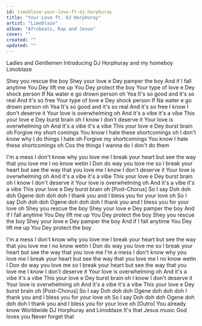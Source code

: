```yaml
---
id: limoblaze-your-love-ft-dj-horphuray
title: "Your Love ft. DJ Horphuray"
artist: "Limoblaze"
album: "Afrobeats, Rap and Jesus"
cover: ""
created: ""
updated: ""
---
```


Ladies and Gentlemen
Introducing DJ Horphuray and my homeboy Limoblaze

Shey you rescue the boy
Shey your love e Dey pamper the boy
And if I fall anytime
You Dey lift me up
You Dey protect the boy
Your type of love e Dey shock person
If Na water e go drown person oh Yea
It's so good and it's so real
And it's so free
Your type of love e Dey shock person
If Na water e go drown person oh Yea
It's so good and it's so real
And it's so free
I know I don't deserve it
Your love is overwhelming oh
And it's a vibe it's a vibe
This your love e Dey burst brain oh
I know I don't deserve it
Your love is overwhelming oh
And it's a vibe it's a vibe
This your love e Dey burst brain oh
Forgive my short comings
You know I hate these shortcomings oh
I don't know why I do things I hate oh
Forgive my shortcomings
You know I hate these shortcomings oh
Cos the things I wanna do I don't do them

I'm a mess
I don't know why you love me
I break your heart but see the way that you love me
I no know wetin I Don do way you love me so
I break your heart but see the way that you love me
I know I don't deserve it
Your love is overwhelming oh
And it's a vibe it's a vibe
This your love e Dey burst brain oh
I know I don't deserve it
Your love is overwhelming oh
And it's a vibe it's a vibe
This your love e Dey burst brain oh
[Post-Chorus]
So I say Doh doh doh
Ogene doh doh doh
I thank you and I bless you for your love oh
So I say Doh doh doh
Ogene doh doh doh
I thank you and I bless you for your love oh
Shey you rescue the boy
Shey your love e Dey pamper the boy
And if I fall anytime
You Dey lift me up
You Dey protect the boy
Shey you rescue the boy
Shey your love e Dey pamper the boy
And if I fall anytime
You Dey lift me up
You Dey protect the boy

I'm a mess
I don't know why you love me
I break your heart but see the way that you love me
I no know wetin I Don do way you love me so
I break your heart but see the way that you love me
I'm a mess
I don't know why you love me
I break your heart but see the way that you love me
I no know wetin I Don do way you love me so
I break your heart but see the way that you love me
I know I don't deserve it
Your love is overwhelming oh
And it's a vibe it's a vibe
This your love e Dey burst brain oh
I know I don't deserve it
Your love is overwhelming oh
And it's a vibe it's a vibe
This your love e Dey burst brain oh
[Post-Chorus]
So I say Doh doh doh
Ogene doh doh doh
I thank you and I bless you for your love oh
So I say Doh doh doh
Ogene doh doh doh
I thank you and I bless you for your love oh
[Outro]
You already know
Worldwide
DJ Horphuray and Limoblaze
It's that Jesus music
God loves you
Never forget that